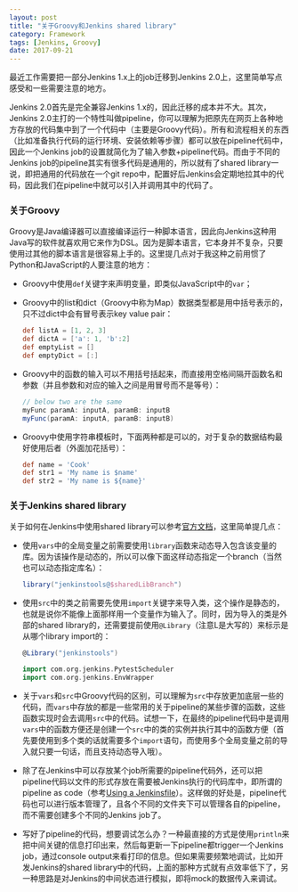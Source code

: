 ```yaml
---
layout: post
title: "关于Groovy和Jenkins shared library"
category: Framework
tags: [Jenkins, Groovy]
date: 2017-09-21
---
```


最近工作需要把一部分Jenkins 1.x上的job迁移到Jenkins 2.0上，这里简单写点感受和一些需要注意的地方。

Jenkins 2.0首先是完全兼容Jenkins 1.x的，因此迁移的成本并不大。其次，Jenkins 2.0主打的一个特性叫做pipeline，你可以理解为把原先在网页上各种地方存放的代码集中到了一个代码中（主要是Groovy代码）。所有和流程相关的东西（比如准备执行代码的运行环境、安装依赖等步骤）都可以放在pipeline代码中，因此一个Jenkins job的设置就简化为了输入参数+pipeline代码。而由于不同的Jenkins job的pipeline其实有很多代码是通用的，所以就有了shared library一说，即把通用的代码放在一个git repo中，配置好后Jenkins会定期地拉其中的代码，因此我们在pipeline中就可以引入并调用其中的代码了。

### 关于Groovy

Groovy是Java编译器可以直接编译运行一种脚本语言，因此向Jenkins这种用Java写的软件就喜欢用它来作为DSL。因为是脚本语言，它本身并不复杂，只要使用过其他的脚本语言是很容易上手的。这里提几点对于我这种之前用惯了Python和JavaScript的人要注意的地方：

- Groovy中使用`def`关键字来声明变量，即类似JavaScript中的`var`；

- Groovy中的list和dict（Groovy中称为Map）数据类型都是用中括号表示的，只不过dict中会有冒号表示key value pair：

  ```groovy
  def listA = [1, 2, 3]
  def dictA = ['a': 1, 'b':2]
  def emptyList = []
  def emptyDict = [:]
  ```

- Groovy中的函数的输入可以不用括号括起来，而直接用空格间隔开函数名和参数（并且参数和对应的输入之间是用冒号而不是等号）：

  ```groovy
  // below two are the same
  myFunc paramA: inputA, paramB: inputB
  myFunc(paramA: inputA, paramB: inputB)
  ```

- Groovy中使用字符串模板时，下面两种都是可以的，对于复杂的数据结构最好使用后者（外面加花括号）：

  ```groovy
  def name = 'Cook'
  def str1 = 'My name is $name'
  def str2 = 'My name is ${name}'
  ```

<!--break-->

### 关于Jenkins shared library

关于如何在Jenkins中使用shared library可以参考[官方文档](https://jenkins.io/doc/book/pipeline/shared-libraries/)，这里简单提几点：

- 使用`vars`中的全局变量之前需要使用`library`函数来动态导入包含该变量的库。因为该操作是动态的，所以可以像下面这样动态指定一个branch（当然也可以动态指定库名）：

  ```groovy
  library("jenkinstools@$sharedLibBranch")
  ```

- 使用`src`中的类之前需要先使用`import`关键字来导入类，这个操作是静态的，也就是说你不能像上面那样用一个变量作为输入了。同时，因为导入的类是外部的shared library的，还需要提前使用`@Library`（注意L是大写的）来标示是从哪个library import的：

  ```groovy
  @Library("jenkinstools")

  import com.org.jenkins.PytestScheduler
  import com.org.jenkins.EnvWrapper
  ```

- 关于`vars`和`src`中Groovy代码的区别，可以理解为`src`中存放更加底层一些的代码，而`vars`中存放的都是一些常用的关于pipeline的某些步骤的函数，这些函数实现时会去调用`src`中的代码。试想一下，在最终的pipeline代码中是调用`vars`中的函数方便还是创建一个`src`中的类的实例并执行其中的函数方便（首先要使用到多个类的话就需要多个`import`语句，而使用多个全局变量之前的导入就只要一句话，而且支持动态导入哦）。

- 除了在Jenkins中可以存放某个job所需要的pipeline代码外，还可以把pipeline代码以文件的形式存放在需要被Jenkins执行的代码库中，即所谓的pipeline as code（参考[Using a Jenkinsfile](https://jenkins.io/doc/book/pipeline/jenkinsfile/)）。这样做的好处是，pipeline代码也可以进行版本管理了，且各个不同的文件夹下可以管理各自的pipeline，而不需要创建多个不同的Jenkins job了。

- 写好了pipeline的代码，想要调试怎么办？一种最直接的方式是使用`println`来把中间关键的信息打印出来，然后每更新一下pipeline都trigger一个Jenkins job，通过console output来看打印的信息。但如果需要频繁地调试，比如开发Jenkins的shared library中的代码，上面的那种方式就有点效率低下了，另一种思路是对Jenkins的中间状态进行模拟，即将mock的数据传入来调试。